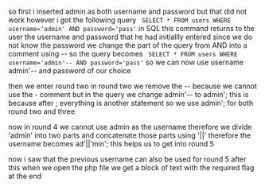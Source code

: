 so first i inserted admin as both username and password but that did not work 
however i got the following query  ```  SELECT * FROM users WHERE username='admin' AND password='pass' ```
in SQL this command returns to the user the username and password that he had initiallly entered
since we do not know the password we change the part of the query from AND into a comment using --
so the query becomes ```  SELECT * FROM users WHERE username='admin'-- AND password='pass' ```
so we can now use username admin'-- and password of our choice

then we enter round two 
in round two we remove the -- because we cannot use the - comment 
but in the query we change admin'-- to admin';
this is because after ; everything is another statement 
so we use admin'; for both round two and three 

now in round 4 we cannot use admin as the username 
therefore we divide 'admin' into two parts and concatenate those parts using '||'
therefore the username becomes ad'||'min';
this helps us to get into round 5 

now i saw that the previous username can also be used for round 5
after this when we open the php file we get a block of text with the required flag at the end 
